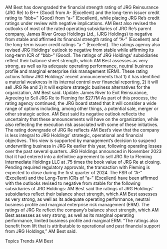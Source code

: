 AM Best has downgraded the financial strength rating of JRG Reinsurance (JRG Re) to B++ (Good) from A- (Excellent) and the long-term issuer credit rating to “bbb+” (Good) from “a-” (Excellent), while placing JRG Re’s credit ratings under review with negative implications.
AM Best also revised the outlooks of most of the rated operating subsidiaries of JRG Re’s parent company, James River Group Holdings Ltd., (JRG Holdings) to negative from stable and affirmed its financial strength rating of “A-” (Excellent) and the long-term issuer credit ratings “a-” (Excellent). The ratings agency also revised JRG Holdings’ outlook to negative from stable while affirming its long-term ICR of “bbb-” (Good).
The ratings of JRG Holdings’ subsidiaries reflect their balance sheet strength, which AM Best assesses as very strong, as well as its adequate operating performance, neutral business profile and marginal enterprise risk management (ERM).
These rating actions follow JRG Holdings’ recent announcements that 1) it has identified a material weakness in its internal control over financial reporting, 2) it will sell JRG Re and 3) it will explore strategic business alternatives for the organization, AM Best said.
Update: James River to Exit Reinsurance, Agreeing to Sell JRG Re to Fleming for $277M
As part of this process, the rating agency continued, the JRG board stated that it will consider a wide range of options including, among other things, a potential sale, merger or other strategic action. AM Best said its negative outlook reflects the uncertainty that these announcements will have on the organization, while also reflecting the execution risk associated with some of these initiatives.
The rating downgrade of JRG Re reflects AM Best’s view that the company is less integral to JRG Holdings’ strategic, operational and financial objectives. This view is supported by management’s decision to suspend underwriting business in JRG Re earlier this year, following operating losses over the past several quarters. JRG Holdings announced in November 2023 that it had entered into a definitive agreement to sell JRG Re to Fleming Intermediate Holdings LLC at .75 times the book value of JRG Re at closing.
Pending required regulatory approvals, the transaction with Fleming is expected to close during the first quarter of 2024.
The FSR of “A-” (Excellent) and the Long-Term ICRs of “a-” (Excellent) have been affirmed with the outlooks revised to negative from stable for the following subsidiaries of JRG Holdings:
AM Best said the ratings of JRG Holdings’ subsidiaries reflect their balance sheet strength, which AM Best assesses as very strong, as well as its adequate operating performance, neutral business profile and marginal enterprise risk management (ERM).
The ratings of JRG Re reflect the company’s balance sheet strength, which AM Best assesses as very strong, as well as its marginal operating performance, limited business profile and marginal ERM. “The ratings also benefit from lift that is attributable to operational and past financial support from JRG Holdings,” AM Best said.

Topics
Trends
AM Best
